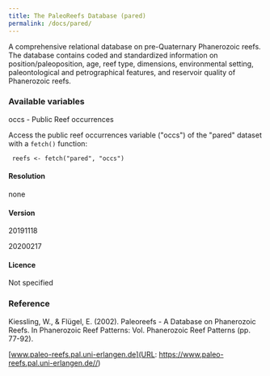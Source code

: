 ```yaml
---
title: The PaleoReefs Database (pared)
permalink: /docs/pared/
---
```

A comprehensive relational database on pre-Quaternary Phanerozoic reefs. The database contains coded and standardized information on position/paleoposition, age, reef type, dimensions, environmental setting, paleontological and petrographical features, and reservoir quality of Phanerozoic reefs.


### Available variables 

occs - Public Reef occurrences

Access the public reef occurrences variable ("occs") of the "pared" dataset with a `fetch()` function:

```{r}
 reefs <- fetch("pared", "occs")

```

#### Resolution 

none

#### Version

20191118

20200217

#### Licence


Not specified


### Reference

Kiessling, W., & Flügel, E. (2002). Paleoreefs - A Database on Phanerozoic Reefs. In Phanerozoic Reef Patterns: Vol. Phanerozoic Reef Patterns (pp. 77-92).

[www.paleo-reefs.pal.uni-erlangen.de](URL: https://www.paleo-reefs.pal.uni-erlangen.de//)





